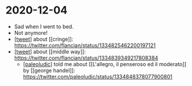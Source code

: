 # 2020-12-04

- Sad when I went to bed.
- Not anymore!
- [[tweet]] about [[cringe]]: https://twitter.com/flancian/status/1334825462200197121
- [[tweet]] about [[middle way]]: https://twitter.com/flancian/status/1334839349217808384
  - [[paleoludic]] told me about [[L'allegro, il penseroso ed il moderato]] by [[george handel]]: https://twitter.com/paleoludic/status/1334848378077900801

[//begin]: # "Autogenerated link references for markdown compatibility"
[tweet]: ../tweet "Tweet"
[middle-way]: ../middle-way "Middle Way"
[paleoludic]: ../paleoludic "Paleoludic"
[//end]: # "Autogenerated link references"